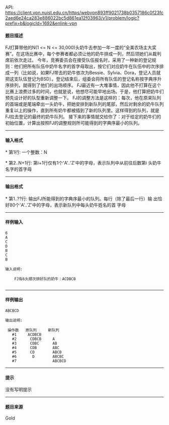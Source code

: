 API: https://client.vpn.nuist.edu.cn/https/webvpn893ff9021738b0357186c0f23fc2aed6e24ca283e886022bc5d861ea12f03963/v1/problem/logic?prefix=b&logicId=1692&enlink-vpn

#### 题目描述

FJ打算带他的N(1 <= N <= 30,000)头奶牛去参加一年一度的“全美农场主大奖赛”。在这场比赛中，每个参赛者都必须让他的奶牛排成一列，然后领她们从裁判席前依次走过。 今年，竞赛委员会在接受队伍报名时，采用了一种新的登记规则：他们把所有队伍中奶牛名字的首字母取出，按它们对应奶牛在队伍中的次序排成一列（比如说，如果FJ带去的奶牛依次为Bessie、Sylvia、Dora，登记人员就把这支队伍登记为BSD）。登记结束后，组委会将所有队伍的登记名称按字典序升序排列，就得到了他们的出场顺序。 FJ最近有一大堆事情，因此他不打算在这个比赛上浪费过多的时间，也就是说，他想尽可能早地出场。于是，他打算把奶牛们预先设计好的队型重新调整一下。 FJ的调整方法是这样的：每次，他在原来队列的首端或是尾端牵出一头奶牛，把她安排到新队列的尾部，然后对剩余的奶牛队列重复以上的操作，直到所有奶牛都被插到了新的队列里。这样得到的队列，就是FJ拉去登记的最终的奶牛队列。 接下来的事情就交给你了：对于给定的奶牛们的初始位置，计算出按照FJ的调整规则所可能得到的字典序最小的队列。

---

#### 输入格式

\* 第1行: 一个整数：N

\* 第2..N+1行: 第i+1行仅有1个'A'..'Z'中的字母，表示队列中从前往后数第i 头奶牛名字的首字母

---

#### 输出格式

\* 第1..??行: 输出FJ所能得到的字典序最小的队列。每行（除了最后一行）输 出恰好80个'A'..'Z'中的字母，表示新队列中每头奶牛姓名的首 字母

---

#### 样例输入
```
6
A
C
D
B
C
B

输入说明:

    FJ有6头顺次排好队的奶牛：ACDBCB


```

---

#### 样例输出
```
ABCBCD

输出说明:

 操作数   原队列     新队列
   #1     ACDBCB
   #2      CDBCB     A
   #3      CDBC      AB
   #4      CDB       ABC
   #5      CD        ABCB
   #6       D        ABCBC
   #7                ABCBCD

```

---

#### 提示

没有写明提示

---

#### 题目来源

Gold